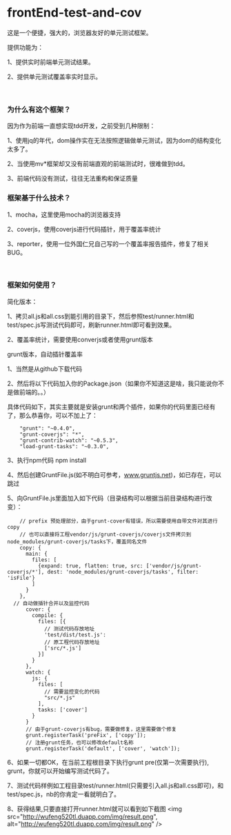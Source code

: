 frontEnd-test-and-cov
=====================

这是一个便捷，强大的，浏览器友好的单元测试框架。

提供功能为：

1、提供实时前端单元测试结果。

2、提供单元测试覆盖率实时显示。

<br />

<h3>为什么有这个框架？</h3>

因为作为前端一直想实现tdd开发，之前受到几种限制：

1、使用jq的年代，dom操作实在无法按照逻辑做单元测试，因为dom的结构变化太多了。

2、当使用mv*框架却又没有前端直观的前端测试时，很难做到tdd。

3、前端代码没有测试，往往无法重构和保证质量
<br />
<h3>框架基于什么技术？</h3>

1、mocha，这里使用mocha的浏览器支持

2、coverjs，使用coverjs进行代码插针，用于覆盖率统计

3、reporter，使用一位外国仁兄自己写的一个覆盖率报告插件，修复了相关BUG。

<br />

<h3>框架如何使用？</h3>
简化版本：

1、拷贝all.js和all.css到能引用的目录下，然后参照test/runner.html和test/spec.js写测试代码即可，刷新runner.html即可看到效果。

2、覆盖率统计，需要使用converjs或者使用grunt版本

grunt版本，自动插针覆盖率

1、当然是从github下载代码

2、然后将以下代码加入你的Package.json（如果你不知道这是啥，我只能说你不是做前端的。。）

具体代码如下，其实主要就是安装grunt和两个插件，如果你的代码里面已经有了，那么恭喜你，可以不加上了：
```
    "grunt": "~0.4.0",
    "grunt-coverjs": "*",
    "grunt-contrib-watch": "~0.5.3",
    "load-grunt-tasks": "~0.3.0",
```
3、执行npm代码 npm install

4、然后创建GruntFile.js(如不明白可参考，www.gruntjs.net)，如已存在，可以跳过

5、向GruntFile.js里面加入如下代码（目录结构可以根据当前目录结构进行改变）：
```
    // prefix 预处理部分，由于grunt-cover有错误，所以需要使用自带文件对其进行copy
    // 也可以直接将工程vendor/js/grunt-coverjs/coverjs文件拷贝到node_modules/grunt-coverjs/tasks下，覆盖同名文件
    copy: {
      main: {
        files: [
          {expand: true, flatten: true, src: ['vendor/js/grunt-coverjs/*'], dest: 'node_modules/grunt-coverjs/tasks', filter: 'isFile'}
        ]
      }
    },
  // 自动做插针合并以及监控代码
      cover: {
        compile: {
          files: [{
            // 测试代码存放地址
            'test/dist/test.js':
            // 原工程代码存放地址
            ['src/*.js']
          }]
        }
      },
      watch: {
        js: {
          files: [
            // 需要监控变化的代码
            "src/*.js"
          ],
          tasks: ['cover']
        }
      }
      // 由于grunt-coverjs有bug，需要做修复，这里需要做个修复
      grunt.registerTask('preFix', ['copy']);
      // 注册grunt任务，也可以修改default名称
      grunt.registerTask('default', ['cover', 'watch']);
```

6、如果一切都OK，在当前工程根目录下执行grunt pre(仅第一次需要执行), grunt，你就可以开始编写测试代码了。

7、测试代码样例如工程目录test/runner.html(只需要引入all.js和all.css即可)，和test/spec.js，nb的你肯定一看就明白了。

8、获得结果,只要直接打开runner.html就可以看到如下截图
<img src="http://wufeng520tl.duapp.com/img/result.png", alt="http://wufeng520tl.duapp.com/img/result.png" />
